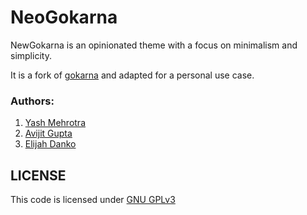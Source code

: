 # NeoGokarna

NewGokarna is an opinionated theme with a focus on minimalism and simplicity.

It is a fork of [gokarna](https://github.com/526avijitgupta/gokarna) and adapted
for a personal use case.

### Authors:

1. [Yash Mehrotra](https://yashmehrotra.com)
2. [Avijit Gupta](https://twitter.com/526avijit)
3. [Elijah Danko](https://elijahdanko.net)

## LICENSE

This code is licensed under [GNU GPLv3](https://www.gnu.org/licenses/gpl-3.0.html)
